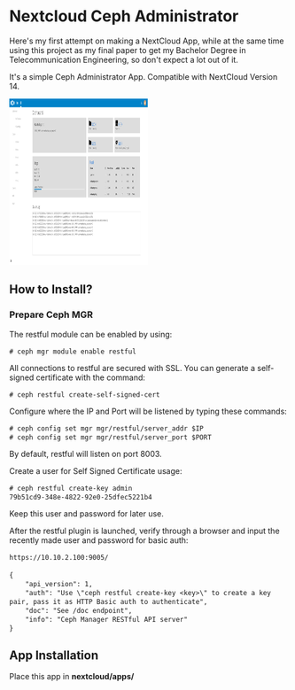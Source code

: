 # Nextcloud Ceph Administrator

Here's my first attempt on making a NextCloud App, while at the same time using this project as my final paper to get my Bachelor Degree in Telecommunication Engineering, so don't expect a lot out of it. 

It's a simple Ceph Administrator App. Compatible with NextCloud Version 14.

<img src="dashboard.png" style="width:250px;height:300px;"> 

## How to Install?

### Prepare Ceph MGR
The restful module can be enabled by using:
```
# ceph mgr module enable restful
```

All connections to restful are secured with SSL. You can generate a self-signed certificate with the command:
```
# ceph restful create-self-signed-cert
```

Configure where the IP and Port will be listened by typing these commands:
```
# ceph config set mgr mgr/restful/server_addr $IP
# ceph config set mgr mgr/restful/server_port $PORT
```
By default, restful will listen on port 8003.

Create a user for Self Signed Certificate usage:
```
# ceph restful create-key admin
79b51cd9-348e-4822-92e0-25dfec5221b4
```
Keep this user and password for later use.

After the restful plugin is launched, verify through a browser and input the recently made user and password for basic auth:
```
https://10.10.2.100:9005/

{
    "api_version": 1,
    "auth": "Use \"ceph restful create-key <key>\" to create a key pair, pass it as HTTP Basic auth to authenticate",
    "doc": "See /doc endpoint",
    "info": "Ceph Manager RESTful API server"
}
```
## App Installation
Place this app in **nextcloud/apps/**